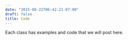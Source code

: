 ```yaml
---
date: "2015-08-22T06:42:21-07:00"
draft: false
title: Code
---
```


Each class has examples and code that we will post here.


